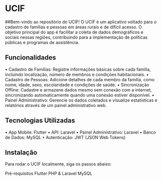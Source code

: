 # UCIF

##Bem-vindo ao repositório do UCIF! O UCIF é um aplicativo voltado para o cadastro de famílias e pessoas em áreas rurais e de difícil acesso. O objetivo principal do app é facilitar a coleta de dados demográficos e sociais nessas regiões, contribuindo para a implementação de políticas públicas e programas de assistência.

## Funcionalidades
• Cadastro de Famílias: Registre informações básicas sobre cada família, incluindo localização, número de membros e condições habitacionais.
• Cadastro de Pessoas: Adicione detalhes de cada membro da família, como nome, idade, sexo, escolaridade e condições de saúde.
• Sincronização Offline: Cadastre e armazene dados mesmo sem conexão com a internet, sincronizando automaticamente quando uma conexão estiver disponível.
• Painel Administrativo: Gerencie os dados coletados e visualize estatísticas e relatórios através de um painel administrativo web.

## Tecnologias Utilizadas
• App Mobile: Flutter
• API: Laravel
• Painel Administrativo: Laravel
• Banco de Dados: MySQL
• Autenticação: JWT (JSON Web Tokens)

## Instalação
Para rodar o UCIF localmente, siga os passos abaixo:

Pré-requisitos
Flutter
PHP & Laravel
MySQL
